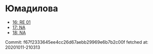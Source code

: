 # Юмадилова
- [16: RE 01](16.md)
- [17: NA](17.md)
- [18: NA](18.md)

Commit: f67f2333645ee4cc26d67aebb29969e6b7b2c00f
 fetched at: 20201011-210313
